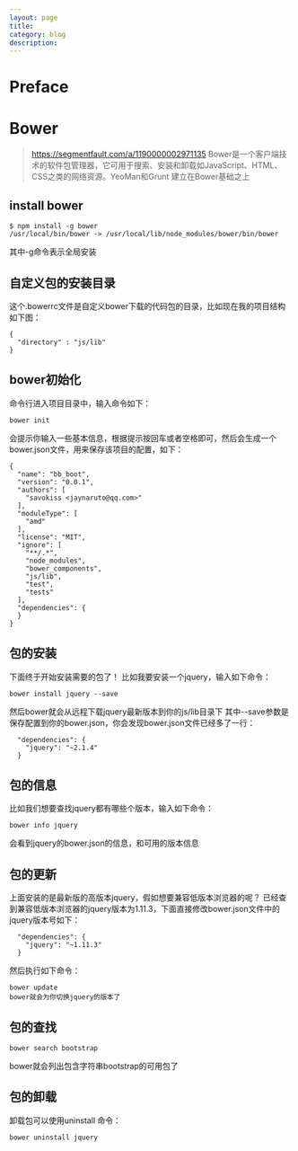 ```yaml
---
layout: page
title:
category: blog
description:
---
```

# Preface

# Bower
> https://segmentfault.com/a/1190000002971135
Bower是一个客户端技术的软件包管理器，它可用于搜索、安装和卸载如JavaScript、HTML、CSS之类的网络资源。YeoMan和Grunt 建立在Bower基础之上

## install bower

	$ npm install -g bower
	/usr/local/bin/bower -> /usr/local/lib/node_modules/bower/bin/bower

其中-g命令表示全局安装

## 自定义包的安装目录
这个.bowerrc文件是自定义bower下载的代码包的目录，比如现在我的项目结构如下图：

	{
	  "directory" : "js/lib"
	}

## bower初始化
命令行进入项目目录中，输入命令如下：

	bower init

会提示你输入一些基本信息，根据提示按回车或者空格即可，然后会生成一个bower.json文件，用来保存该项目的配置，如下：

	{
	  "name": "bb_boot",
	  "version": "0.0.1",
	  "authors": [
		"savokiss <jaynaruto@qq.com>"
	  ],
	  "moduleType": [
		"amd"
	  ],
	  "license": "MIT",
	  "ignore": [
		"**/.*",
		"node_modules",
		"bower_components",
		"js/lib",
		"test",
		"tests"
	  ],
	  "dependencies": {
	  }
	}

## 包的安装
下面终于开始安装需要的包了！
比如我要安装一个jquery，输入如下命令：

	bower install jquery --save

然后bower就会从远程下载jquery最新版本到你的js/lib目录下
其中--save参数是保存配置到你的bower.json，你会发现bower.json文件已经多了一行：

	  "dependencies": {
		"jquery": "~2.1.4"
	  }

## 包的信息
比如我们想要查找jquery都有哪些个版本，输入如下命令：

	bower info jquery

会看到jquery的bower.json的信息，和可用的版本信息

## 包的更新
上面安装的是最新版的高版本jquery，假如想要兼容低版本浏览器的呢？
已经查到兼容低版本浏览器的jquery版本为1.11.3，下面直接修改bower.json文件中的jquery版本号如下：

	  "dependencies": {
		"jquery": "~1.11.3"
	  }

然后执行如下命令：

	bower update
	bower就会为你切换jquery的版本了

## 包的查找

	bower search bootstrap

bower就会列出包含字符串bootstrap的可用包了

## 包的卸载
卸载包可以使用uninstall 命令：

	bower uninstall jquery
